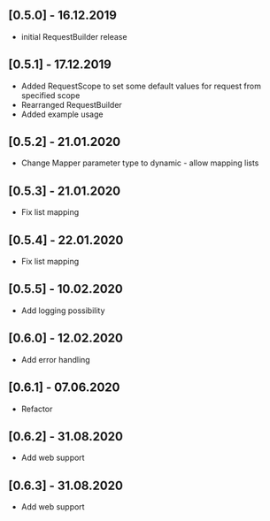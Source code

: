 ## [0.5.0] - 16.12.2019

* initial RequestBuilder release

## [0.5.1] - 17.12.2019

* Added RequestScope to set some default values for request from specified scope
* Rearranged RequestBuilder
* Added example usage

## [0.5.2] - 21.01.2020

* Change Mapper parameter type to dynamic - allow mapping lists

## [0.5.3] - 21.01.2020

* Fix list mapping

## [0.5.4] - 22.01.2020

* Fix list mapping

## [0.5.5] - 10.02.2020

* Add logging possibility

## [0.6.0] - 12.02.2020

* Add error handling

## [0.6.1] - 07.06.2020

* Refactor

## [0.6.2] - 31.08.2020

* Add web support

## [0.6.3] - 31.08.2020

* Add web support